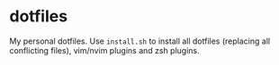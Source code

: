 # dotfiles

My personal dotfiles. Use `install.sh` to install all dotfiles (replacing all conflicting files), vim/nvim plugins and zsh plugins.

